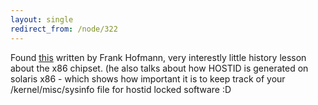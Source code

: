 ```yaml
---
layout: single
redirect_from: /node/322
---
```


Found [this](/images/book.pdf) written by Frank Hofmann, very interestly little history lesson about the x86 chipset. (he also talks about how HOSTID is generated on solaris x86 - which shows how important it is to keep track of your /kernel/misc/sysinfo file for hostid locked software :D
